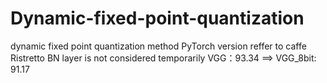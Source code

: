 # Dynamic-fixed-point-quantization
dynamic fixed point quantization method PyTorch version reffer to caffe Ristretto
BN layer is not considered temporarily
VGG：93.34 ==> VGG_8bit: 91.17
